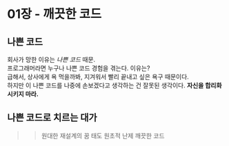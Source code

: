 # 01장 - 깨끗한 코드

## 나쁜 코드
회사가 망한 이유는 *나쁜 코드* 때문. <br>
프로그래머라면 누구나 나쁜 코드 경험을 겪는다. 이유는?  <br>
급해서, 상사에게 욕 먹을까봐, 지겨워서 빨리 끝내고 싶은 욕구 때문이다. <br>
하지만 이 나쁜 코드를 나중에 손보겠다고 생각하는 건 잘못된 생각이다. **자신을 합리화 시키지 마라.**

## 나쁜 코드로 치르는 대가
>> 원대한 재설계의 꿈
>> 태도
>> 원초적 난제
>> 깨끗한 코드

